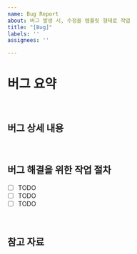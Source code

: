 ```yaml
---
name: Bug Report
about: 버그 발생 시, 수정을 템플릿 형테로 작업
title: "[Bug]"
labels: ''
assignees: ''

---
```


# 버그 요약
<!--여기에 작성-->

<br>

## 버그 상세 내용
<!--given - when - then 형식으로 여기에 작성-->

<br>

## 버그 해결을 위한 작업 절차
<!--여기에 작성-->
- [ ] TODO
- [ ] TODO
- [ ] TODO

<br>

## 참고 자료
<!--여기에 작성-->
